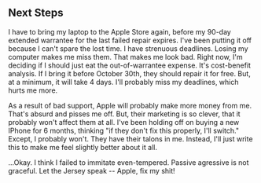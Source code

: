 Next Steps
---

I have to bring my laptop to the Apple Store again, before my 90-day extended warrantee for the last failed repair expires. I've been putting it off because I can't spare the lost time. I have strenuous deadlines. Losing my computer makes me miss them. That makes me look bad. Right now, I'm deciding if I should just eat the out-of-warrantee expense. It's cost-benefit analysis. If I bring it before October 30th, they should repair it for free. But, at a minimum, it will take 4 days. I'll probably miss my deadlines, which hurts me more. 

As a result of bad support, Apple will probably make more money from me. That's absurd and pisses me off. But, their marketing is so clever, that it probably won't affect them at all. I've been holding off on buying a new IPhone for 6 months, thinking "if they don't fix this properly, I'll switch." Except, I probably won't. They have their talons in me. Instead, I'll just write this to make me feel slightly better about it all.

...Okay. I think I failed to immitate even-tempered. Passive agressive is not graceful. Let the Jersey speak -- Apple, fix my shit!
